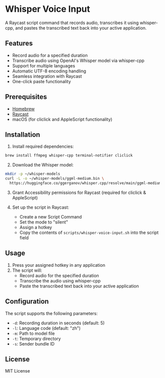 # Whisper Voice Input

A Raycast script command that records audio, transcribes it using whisper-cpp, and pastes the transcribed text back into your active application.

## Features

- Record audio for a specified duration
- Transcribe audio using OpenAI's Whisper model via whisper-cpp
- Support for multiple languages
- Automatic UTF-8 encoding handling
- Seamless integration with Raycast
- One-click paste functionality

## Prerequisites

- [Homebrew](https://brew.sh/)
- [Raycast](https://www.raycast.com/)
- macOS (for cliclick and AppleScript functionality)

## Installation

1. Install required dependencies:
```bash
brew install ffmpeg whisper-cpp terminal-notifier cliclick
```

2. Download the Whisper model:
```bash
mkdir -p ~/whisper-models
curl -L -o ~/whisper-models/ggml-medium.bin \
  https://huggingface.co/ggerganov/whisper.cpp/resolve/main/ggml-medium.bin
```

3. Grant Accessibility permissions for Raycast (required for cliclick & AppleScript)

4. Set up the script in Raycast:
   - Create a new Script Command
   - Set the mode to "silent"
   - Assign a hotkey
   - Copy the contents of `scripts/whisper-voice-input.sh` into the script field

## Usage

1. Press your assigned hotkey in any application
2. The script will:
   - Record audio for the specified duration
   - Transcribe the audio using whisper-cpp
   - Paste the transcribed text back into your active application

## Configuration

The script supports the following parameters:
- `-d`: Recording duration in seconds (default: 5)
- `-l`: Language code (default: "zh")
- `-m`: Path to model file
- `-t`: Temporary directory
- `-s`: Sender bundle ID

## License

MIT License 